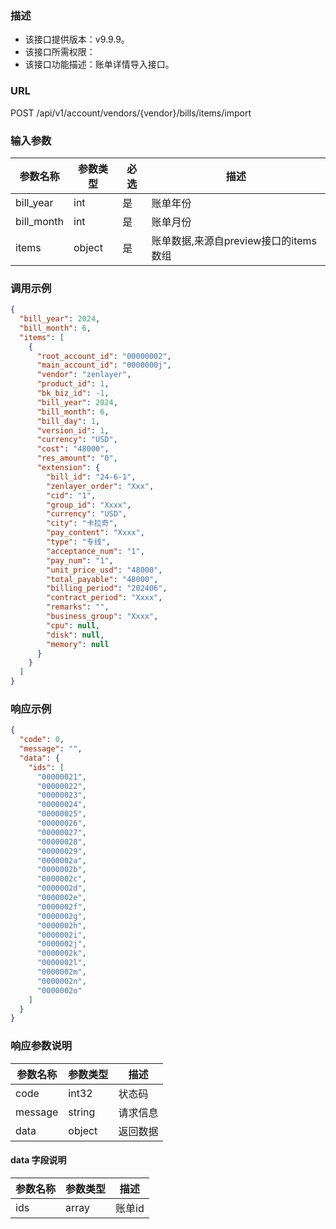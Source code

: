 ### 描述

- 该接口提供版本：v9.9.9。
- 该接口所需权限：
- 该接口功能描述：账单详情导入接口。

### URL

POST /api/v1/account/vendors/{vendor}/bills/items/import

### 输入参数

| 参数名称       | 参数类型   | 必选 | 描述                        |
|------------|--------|----|---------------------------|
| bill_year  | int    | 是  | 账单年份                      |
| bill_month | int    | 是  | 账单月份                      |
| items      | object | 是  | 账单数据,来源自preview接口的items数组 |


### 调用示例
```json
{
  "bill_year": 2024,
  "bill_month": 6,
  "items": [
    {
      "root_account_id": "00000002",
      "main_account_id": "0000000j",
      "vendor": "zenlayer",
      "product_id": 1,
      "bk_biz_id": -1,
      "bill_year": 2024,
      "bill_month": 6,
      "bill_day": 1,
      "version_id": 1,
      "currency": "USD",
      "cost": "48000",
      "res_amount": "0",
      "extension": {
        "bill_id": "24-6-1",
        "zenlayer_order": "Xxx",
        "cid": "1",
        "group_id": "Xxxx",
        "currency": "USD",
        "city": "卡拉奇",
        "pay_content": "Xxxx",
        "type": "专线",
        "acceptance_num": "1",
        "pay_num": "1",
        "unit_price_usd": "48000",
        "total_payable": "48000",
        "billing_period": "202406",
        "contract_period": "Xxxx",
        "remarks": "",
        "business_group": "Xxxx",
        "cpu": null,
        "disk": null,
        "memory": null
      }
    }
  ]
}
```

### 响应示例

```json
{
  "code": 0,
  "message": "",
  "data": {
    "ids": [
      "00000021",
      "00000022",
      "00000023",
      "00000024",
      "00000025",
      "00000026",
      "00000027",
      "00000028",
      "00000029",
      "0000002a",
      "0000002b",
      "0000002c",
      "0000002d",
      "0000002e",
      "0000002f",
      "0000002g",
      "0000002h",
      "0000002i",
      "0000002j",
      "0000002k",
      "0000002l",
      "0000002m",
      "0000002n",
      "0000002o"
    ]
  }
}
```

### 响应参数说明
| 参数名称       | 参数类型   | 描述   |
|------------|--------|------|
| code       | int32  | 状态码  |
| message    | string | 请求信息 |
| data       | object | 返回数据 |

#### data 字段说明
| 参数名称 | 参数类型  | 描述   |
|------|-------|------|
| ids  | array | 账单id |
